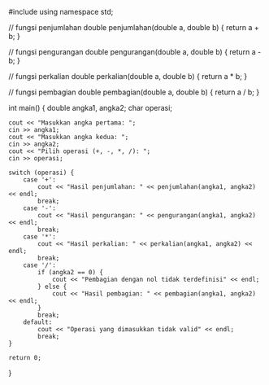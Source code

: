 #include <iostream>
using namespace std;

// fungsi penjumlahan
double penjumlahan(double a, double b) {
    return a + b;
}

// fungsi pengurangan
double pengurangan(double a, double b) {
    return a - b;
}

// fungsi perkalian
double perkalian(double a, double b) {
    return a * b;
}

// fungsi pembagian
double pembagian(double a, double b) {
    return a / b;
}

int main() {
    double angka1, angka2;
    char operasi;

    cout << "Masukkan angka pertama: ";
    cin >> angka1;
    cout << "Masukkan angka kedua: ";
    cin >> angka2;
    cout << "Pilih operasi (+, -, *, /): ";
    cin >> operasi;

    switch (operasi) {
        case '+':
            cout << "Hasil penjumlahan: " << penjumlahan(angka1, angka2) << endl;
            break;
        case '-':
            cout << "Hasil pengurangan: " << pengurangan(angka1, angka2) << endl;
            break;
        case '*':
            cout << "Hasil perkalian: " << perkalian(angka1, angka2) << endl;
            break;
        case '/':
            if (angka2 == 0) {
                cout << "Pembagian dengan nol tidak terdefinisi" << endl;
            } else {
                cout << "Hasil pembagian: " << pembagian(angka1, angka2) << endl;
            }
            break;
        default:
            cout << "Operasi yang dimasukkan tidak valid" << endl;
            break;
    }

    return 0;
}
